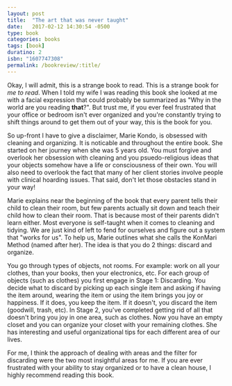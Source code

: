 ```yaml
---
layout: post
title:  "The art that was never taught"
date:   2017-02-12 14:30:54 -0500
type: book
categories: books
tags: [book]
duratino: 2
isbn: "1607747308"
permalink: /bookreview/:title/
---
```

Okay, I will admit, this is a strange book to read. This is a strange book for _me to read_. When I told my wife I was reading this book she looked at me with a facial expression that could probably be summarized as "Why in the world are you reading **that**?". But trust me, if you ever feel frustrated that your office or bedroom isn't ever organized and you're constantly trying to shift things around to get them out of your way, this is the book for you.

So up-front I have to give a disclaimer, Marie Kondo, is obsessed with cleaning and organizing. It is noticable and throughout the entire book. She started on her journey when she was 5 years old. You must forgive and overlook her obsession with cleaning and you psuedo-religious ideas that your objects somehow have a life or consciousness of their own. You will also need to overlook the fact that many of her client stories involve people with clinical hoarding issues. That said, don't let those obstacles stand in your way!

Marie explains near the beginning of the book that every parent tells their child to clean their room, but few parents actually sit down and teach their child how to clean their room. That is because most of their parents didn't learn either. Most everyone is self-taught when it comes to cleaning and tidying. We are just kind of left to fend for ourselves and figure out a system that "works for us". To help us, Marie outlines what she calls the KonMari Method (named after her). The idea is that you do 2 things: discard and organize.

You go through types of objects, not rooms. For example: work on all your clothes, than your books, then your electronics, etc. For each group of objects (such as clothes) you first engage in Stage 1: Discarding. You decide what to discard by picking up each single item and asking if having the item around, wearing the item or using the item brings you joy or happiness. If it does, you keep the item. If it doesn't, you discard the item (goodwill, trash, etc). In Stage 2, you've completed getting rid of all that doesn't bring you joy in one area, such as clothes. Now you have an empty closet and you can organize your closet with your remaining clothes. She has interesting and useful organizational tips for each different area of our lives.

For me, I think the approach of dealing with areas and the filter for discarding were the two most insightful areas for me. If you are ever frustrated with your ability to stay organized or to have a clean house, I highly recommend reading this book.
